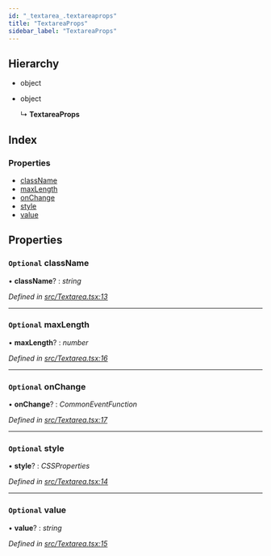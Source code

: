 ```yaml
---
id: "_textarea_.textareaprops"
title: "TextareaProps"
sidebar_label: "TextareaProps"
---
```


## Hierarchy

* object

* object

  ↳ **TextareaProps**

## Index

### Properties

* [className](_textarea_.textareaprops.md#optional-classname)
* [maxLength](_textarea_.textareaprops.md#optional-maxlength)
* [onChange](_textarea_.textareaprops.md#optional-onchange)
* [style](_textarea_.textareaprops.md#optional-style)
* [value](_textarea_.textareaprops.md#optional-value)

## Properties

### `Optional` className

• **className**? : *string*

*Defined in [src/Textarea.tsx:13](https://github.com/tarojsx/ui/blob/bc31158/src/Textarea.tsx#L13)*

___

### `Optional` maxLength

• **maxLength**? : *number*

*Defined in [src/Textarea.tsx:16](https://github.com/tarojsx/ui/blob/bc31158/src/Textarea.tsx#L16)*

___

### `Optional` onChange

• **onChange**? : *CommonEventFunction*

*Defined in [src/Textarea.tsx:17](https://github.com/tarojsx/ui/blob/bc31158/src/Textarea.tsx#L17)*

___

### `Optional` style

• **style**? : *CSSProperties*

*Defined in [src/Textarea.tsx:14](https://github.com/tarojsx/ui/blob/bc31158/src/Textarea.tsx#L14)*

___

### `Optional` value

• **value**? : *string*

*Defined in [src/Textarea.tsx:15](https://github.com/tarojsx/ui/blob/bc31158/src/Textarea.tsx#L15)*
